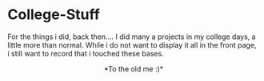# College-Stuff
For the things i did, back then....
I did many a projects in my college days, a little more than normal. While i do not want to display it all in the front page, i still want to record that i touched these bases.

<center>*To the old me :)*</center>
